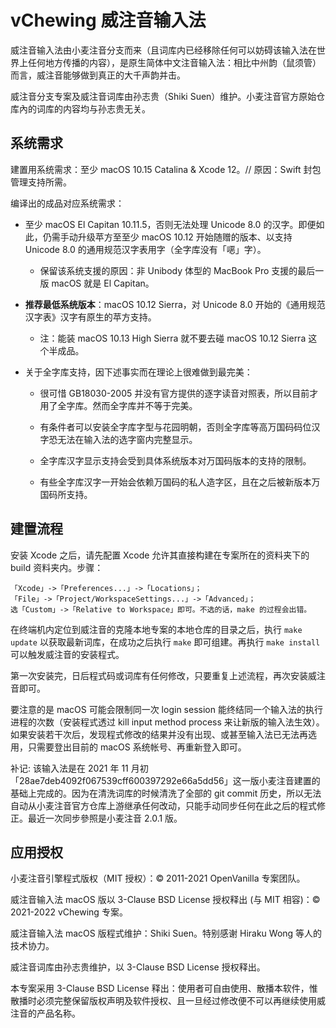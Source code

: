 # vChewing 威注音输入法

威注音输入法由小麦注音分支而来（且词库内已经移除任何可以妨碍该输入法在世界上任何地方传播的内容），是原生简体中文注音输入法：相比中州韵（鼠须管）而言，威注音能够做到真正的大千声韵并击。

威注音分支专案及威注音词库由孙志贵（Shiki Suen）维护。小麦注音官方原始仓库內的词库的内容均与孙志贵无关。

## 系统需求

建置用系统需求：至少 macOS 10.15 Catalina & Xcode 12。// 原因：Swift 封包管理支持所需。

编译出的成品对应系统需求：

- 至少 macOS El Capitan 10.11.5，否则无法处理 Unicode 8.0 的汉字。即便如此，仍需手动升级苹方至至少 macOS 10.12 开始随赠的版本、以支持 Unicode 8.0 的通用规范汉字表用字（全字库没有「𫫇」字）。

	- 保留该系统支援的原因：非 Unibody 体型的 MacBook Pro 支援的最后一版 macOS 就是 El Capitan。

- **推荐最低系统版本**：macOS 10.12 Sierra，对 Unicode 8.0 开始的《通用规范汉字表》汉字有原生的苹方支持。

	- 注：能装 macOS 10.13 High Sierra 就不要去碰 macOS 10.12 Sierra 这个半成品。

- 关于全字库支持，因下述事实而在理论上很难做到最完美：

	- 很可惜 GB18030-2005 并没有官方提供的逐字读音对照表，所以目前才用了全字库。然而全字库并不等于完美。

	- 有条件者可以安装全字库字型与花园明朝，否则全字库等高万国码码位汉字恐无法在输入法的选字窗内完整显示。
 
	- 全字库汉字显示支持会受到具体系统版本对万国码版本的支持的限制。
 
	- 有些全字库汉字一开始会依赖万国码的私人造字区，且在之后被新版本万国码所支持。
 
## 建置流程

安装 Xcode 之后，请先配置 Xcode 允许其直接构建在专案所在的资料夹下的 build 资料夹内。步骤：
```
「Xcode」->「Preferences...」->「Locations」；
「File」->「Project/WorkspaceSettings...」->「Advanced」；
选「Custom」->「Relative to Workspace」即可。不选的话，make 的过程会出错。
```
在终端机内定位到威注音的克隆本地专案的本地仓库的目录之后，执行 `make update` 以获取最新词库，在成功之后执行 `make` 即可组建。再执行 `make install` 可以触发威注音的安装程式。

第一次安装完，日后程式码或词库有任何修改，只要重复上述流程，再次安装威注音即可。

要注意的是 macOS 可能会限制同一次 login session 能终结同一个输入法的执行进程的次数（安装程式透过 kill input method process 来让新版的输入法生效）。如果安装若干次后，发现程式修改的结果并没有出现、或甚至输入法已无法再选用，只需要登出目前的 macOS 系统帐号、再重新登入即可。

补记: 该输入法是在 2021 年 11 月初「28ae7deb4092f067539cff600397292e66a5dd56」这一版小麦注音建置的基础上完成的。因为在清洗词库的时候清洗了全部的 git commit 历史，所以无法自动从小麦注音官方仓库上游继承任何改动，只能手动同步任何在此之后的程式修正。最近一次同步參照是小麦注音 2.0.1 版。

## 应用授权

小麦注音引擎程式版权（MIT 授权）：© 2011-2021 OpenVanilla 专案团队。

威注音输入法 macOS 版以 3-Clause BSD License 授权释出 (与 MIT 相容)：© 2021-2022 vChewing 专案。

威注音输入法 macOS 版程式维护：Shiki Suen。特别感谢 Hiraku Wong 等人的技术协力。

威注音词库由孙志贵维护，以 3-Clause BSD License 授权释出。

本专案采用 3-Clause BSD License 释出：使用者可自由使用、散播本软件，惟散播时必须完整保留版权声明及软件授权、且一旦经过修改便不可以再继续使用威注音的产品名称。
